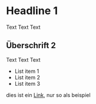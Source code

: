 # Headline 1

Text Text Text

## Überschrift 2

Text Text Text

* List item 1
* List item 2
* List item 3

dies ist ein [Link](https://www.google.com), nur so als beispiel
